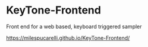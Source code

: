 # KeyTone-Frontend
Front end for a web based, keyboard triggered sampler

https://milespucarelli.github.io/KeyTone-Frontend/
